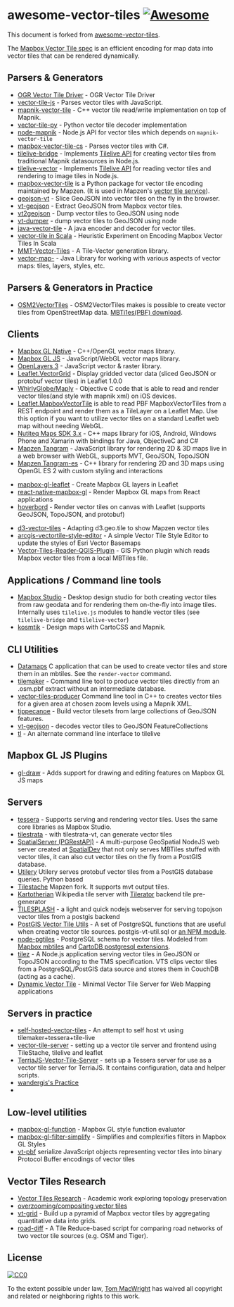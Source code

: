# awesome-vector-tiles [![Awesome](https://cdn.rawgit.com/sindresorhus/awesome/d7305f38d29fed78fa85652e3a63e154dd8e8829/media/badge.svg)](https://github.com/sindresorhus/awesome)

This document is forked from [awesome-vector-tiles](https://github.com/mapbox/awesome-vector-tiles).

The [Mapbox Vector Tile spec](https://www.mapbox.com/developers/vector-tiles/) is an efficient encoding for map
data into vector tiles that can be rendered dynamically.

## Parsers & Generators

- [OGR Vector Tile Driver](https://github.com/Universefei/ogr_vector_tile_driver) - OGR Vector Tile Driver
- [vector-tile-js](https://github.com/mapbox/vector-tile-js) - Parses vector tiles with JavaScript.
- [mapnik-vector-tile](https://github.com/mapbox/mapnik-vector-tile) - C++ vector tile read/write implementation on top of Mapnik.
- [vector-tile-py](https://github.com/mapbox/vector-tile-py) - Python vector tile decoder implementation
- [node-mapnik](https://github.com/mapnik/node-mapnik) - Node.js API for vector tiles which depends on `mapnik-vector-tile`
- [mapbox-vector-tile-cs](https://github.com/bertt/mapbox-vector-tile-cs) - Parses vector tiles with C#.
- [tilelive-bridge](https://github.com/mapbox/tilelive-bridge) - Implements [Tilelive API](https://github.com/mapbox/tilelive.js/blob/master/API.md) for creating vector tiles from traditional Mapnik datasources in Node.js.
- [tilelive-vector](https://github.com/mapbox/tilelive-vector) - Implements [Tilelive API](https://github.com/mapbox/tilelive.js/blob/master/API.md) for reading vector tiles and rendering to image tiles in Node.js.
- [mapbox-vector-tile](https://github.com/mapzen/mapbox-vector-tile) is a Python package for vector tile encoding maintained by Mapzen. (It is used in Mapzen's [vector tile service](http://mapzen.com/vector)).
- [geojson-vt](https://github.com/mapbox/geojson-vt) - Slice GeoJSON into vector tiles on the fly in the browser.
- [vt-geojson](https://github.com/developmentseed/vt-geojson) - Extract GeoJSON from Mapbox vector tiles.
- [vt2geojson](https://github.com/mapbox/vt2geojson) - Dump vector tiles to GeoJSON using node
- [vt-dumper](https://github.com/rclark/vt-dumper) - dump vector tiles to GeoJSON using node
- [java-vector-tile](https://github.com/ElectronicChartCentre/java-vector-tile) - A java encoder and decoder for vector tiles.
- [vector-tile in Scala](https://github.com/mraad/vector-tiles) - Heuristic Experiment on Encoding Mapbox Vector Tiles In Scala
- [MMT-Vector-Tiles](https://github.com/glob3mobile/mmt-vector-tiles) - A Tile-Vector generation library.
- [vector-map-](https://github.com/Hitta/vector-map) - Java Library for working with various aspects of vector maps: tiles, layers, styles, etc.

## Parsers & Generators in Practice
- [OSM2VectorTiles](https://github.com/osm2vectortiles/osm2vectortiles) - OSM2VectorTiles makes is possible to create vector tiles from OpenStreetMap data. [MBTi1es(PBF) download](http://osm2vectortiles.org/downloads).


## Clients

- [Mapbox GL Native](https://github.com/mapbox/mapbox-gl-native) - C++/OpenGL vector maps library.
- [Mapbox GL JS](https://github.com/mapbox/mapbox-gl-js) - JavaScript/WebGL vector maps library.
- [OpenLayers 3](https://github.com/openlayers/ol3/pull/4219) - JavaScript vector & raster library.
- [Leaflet.VectorGrid](https://github.com/IvanSanchez/Leaflet.VectorGrid) - Display gridded vector data (sliced GeoJSON or protobuf vector tiles) in Leaflet 1.0.0
- [WhirlyGlobe/Maply](https://github.com/mousebird/WhirlyGlobe/blob/master/WhirlyGlobeSrc/WhirlyGlobe-MaplyComponent/src/MaplyMapnikVectorTiles.mm) - Objective C code that is able to read and render vector tiles(and style with mapnik xml) on iOS devices.
- [Leaflet.MapboxVectorTile](https://github.com/SpatialServer/Leaflet.MapboxVectorTile) is able to read PBF MapboxVectorTiles from a REST endpoint and render them as a TileLayer on a Leaflet Map. Use this option if you want to utilize vector tiles on a standard Leaflet web map without needing WebGL.
- [Nutiteq Maps SDK 3.x](https://developer.nutiteq.com) - C++ maps library for iOS, Android, Windows Phone and Xamarin with bindings for Java, ObjectiveC and C#
- [Mapzen Tangram](https://github.com/tangrams/tangram) - JavaScript library for rendering 2D & 3D maps live in a web browser with WebGL, supports MVT, GeoJSON, TopoJSON
- [Mapzen Tangram-es](https://github.com/tangrams/tangram-es) - C++ library for rendering 2D and 3D maps using OpenGL ES 2 with custom styling and interactions
* [mapbox-gl-leaflet](https://github.com/mapbox/mapbox-gl-leaflet) - Create Mapbox GL layers in Leaflet
* [react-native-mapbox-gl](https://github.com/mapbox/react-native-mapbox-gl) - Render Mapbox GL maps from React applications
* [hoverbord](https://github.com/devTristan/hoverboard) - Render vector tiles on canvas with Leaflet (supports GeoJSON, TopoJSON, and protobuf)
- [d3-vector-tiles](https://github.com/hkrishna/d3-vector-tiles) - Adapting d3.geo.tile to show Mapzen vector tiles
- [arcgis-vectortile-style-editor](https://github.com/Esri/arcgis-vectortile-style-editor) - A simple Vector Tile Style Editor to update the styles of Esri Vector Basemaps
- [Vector-Tiles-Reader-QGIS-Plugin](https://github.com/geometalab/Vector-Tiles-Reader-QGIS-Plugin) - GIS Python plugin which reads Mapbox vector tiles from a local MBTiles file.



## Applications / Command line tools

- [Mapbox Studio](https://github.com/mapbox/mapbox-studio) - Desktop design studio for both creating vector tiles from raw geodata and for rendering them on-the-fly into image tiles. Internally uses `tilelive.js` modules to handle vector tiles (see `tilelive-bridge` and `tilelive-vector`)
- [kosmtik](https://github.com/kosmtik/kosmtik) - Design maps with CartoCSS and Mapnik.

## CLI Utilities

- [Datamaps](https://github.com/ericfischer/datamaps) C application that can be used to create vector tiles and store them in an mbtiles. See the `render-vector` command.
- [tilemaker](https://github.com/systemed/tilemaker) - Command line tool to produce vector tiles directly from an .osm.pbf extract without an intermediate database.
- [vector-tiles-producer](https://github.com/vross/vector-tiles-producer) Command line tool in C++ to creates vector tiles for a given area at chosen zoom levels using a Mapnik XML.
- [tippecanoe](https://github.com/mapbox/tippecanoe) - Build vector tilesets from large collections of GeoJSON features.
- [vt-geojson](https://github.com/developmentseed/vt-geojson) - decodes vector tiles to GeoJSON FeatureCollections
- [tl](https://github.com/mojodna/tl) - An alternate command line interface to tilelive

## Mapbox GL JS Plugins

- [gl-draw](https://github.com/mapbox/gl-draw) - Adds support for drawing and editing features on Mapbox GL JS maps

## Servers

- [tessera](https://github.com/mojodna/tessera) - Supports serving and rendering vector tiles. Uses the same core libraries as Mapbox Studio.
- [tilestrata](https://github.com/naturalatlas/tilestrata) - with tilestrata-vt, can generate vector tiles
- [SpatialServer (PGRestAPI)](https://github.com/spatialdev/PGRestAPI) - A multi-purpose GeoSpatial NodeJS web server created at [SpatialDev](http://spatialdev.com) that not only serves MBTiles stuffed with vector tiles, it can also cut vector tiles on the fly from a PostGIS database.
- [Utilery](https://github.com/tilery/utilery) Utilery serves protobuf vector tiles from a PostGIS database queries. Python based
- [Tilestache](https://github.com/mapzen/TileStache/) Mapzen fork. It supports mvt output tiles.
- [Kartotherian](https://github.com/kartotherian/kartotherian) Wikipedia tile server with [Tilerator](https://github.com/kartotherian/tilerator) backend tile pre-generator
- [TILESPLASH](https://github.com/faradayio/tilesplash) - a light and quick nodejs webserver for serving topojson vector tiles from a postgis backend
- [PostGIS Vector Tile Utils](https://github.com/mapbox/postgis-vt-util) - A set of PostgreSQL functions that are useful when creating vector tile sources. postgis-vt-util.sql or [an NPM module](https://www.npmjs.com/package/postgis-vt-util).
- [node-pgtiles](https://github.com/apburnes/node-pgtiles) - PostgreSQL schema for vector tiles. Modeled from [Mapbox mbtiles](https://github.com/mapbox/node-mbtiles) and [CartoDB postgresql extensions](https://github.com/CartoDB/cartodb-postgresql/tree/9114d4e463c8664c1fb31e3bc538ce96c0dd0771). 
- [tilez](https://github.com/AURIN/tilez) - A Node.js application serving vector tiles in GeoJSON or TopoJSON according to the TMS specification. VTS clips vector tiles from a PostgreSQL/PostGIS data source and stores them in CouchDB (acting as a cache). 
- [Dynamic Vector Tile](https://github.com/mraad/vector-tiles-boot) - Minimal Vector Tile Server for Web Mapping applications 


## Servers in practice
- [self-hosted-vector-tiles](https://github.com/miccferr/self-hosted-vector-tiles) - An attempt to self host vt using tilemaker+tessera+tile-live
- [vector-tile-server](https://github.com/oneconcern/Vector-tile-server) - setting up a vector tile server and frontend using TileStache, tilelive and leaflet
- [TerriaJS-Vector-Tile-Server](https://github.com/TerriaJS/vector-tile-server) - sets up a Tessera server for use as a vector tile server for TerriaJS. It contains configuration, data and helper scripts. 
- [wandergis's Practice](https://github.com/wandergis/vector-tiles)
- [](https://github.com/gsi-cyberjapan/vector-tile-experiment)

## Low-level utilities

- [mapbox-gl-function](https://github.com/mapbox/mapbox-gl-function) - Mapbox GL style function evaluator
- [mapbox-gl-filter-simplify](https://github.com/mapbox/mapbox-gl-filter-simplify) - Simplifies and complexifies filters in Mapbox GL Styles
- [vt-pbf](https://github.com/anandthakker/vt-pbf) serialize JavaScript objects representing vector tiles into binary Protocol Buffer encodings of vector tiles

## Vector Tiles Research
- [Vector Tiles Research](https://github.com/robpvn/Vector-Tile-Research) - Academic work exploring topology preservation 
- [overzooming/compositing vector tiles](https://github.com/springmeyer/vector-tile-overzoom-demo)
- [vt-grid](https://github.com/developmentseed/vt-grid) - Build up a pyramid of Mapbox vector tiles by aggregating quantitative data into grids.
- [road-diff](https://github.com/mapbox/road-diff) - A Tile Reduce-based script for comparing road networks of two vector tile sources (e.g. OSM and Tiger).


## License

[![CC0](http://i.creativecommons.org/p/zero/1.0/88x31.png)](http://creativecommons.org/publicdomain/zero/1.0/)

To the extent possible under law, [Tom MacWright](http://macwright.org) has waived all copyright and related or neighboring rights to this work.

